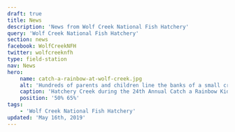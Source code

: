 ```yaml
---
draft: true
title: News
description: 'News from Wolf Creek National Fish Hatchery'
query: 'Wolf Creek National Fish Hatchery'
section: news
facebook: WolfCreekNFH
twitter: wolfcreeknfh
type: field-station
nav: News
hero:
    name: catch-a-rainbow-at-wolf-creek.jpg
    alt: 'Hundreds of parents and children line the banks of a small creek armed with fishing poles.'
    caption: 'Hatchery Creek during the 24th Annual Catch a Rainbow Kids Fishing Derby. Photo by Alex Hoover, USFWS.'
    position: '50% 65%'
tags:
    - 'Wolf Creek National Fish Hatchery'
updated: 'May 16th, 2019'
---
```

